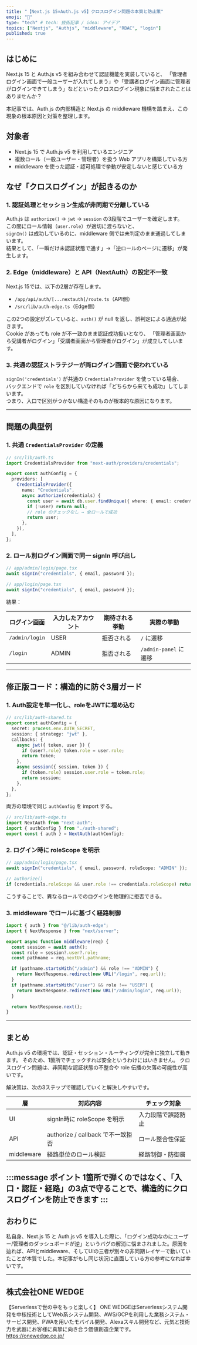 ```yaml
---
title: "【Next.js 15×Auth.js v5】クロスログイン問題の本質と防止策"
emoji: "📘"
type: "tech" # tech: 技術記事 / idea: アイデア
topics: ["Nextjs", "Authjs", "middleware", "RBAC", "login"]
published: true
---
```


## はじめに
Next.js 15 と Auth.js v5 を組み合わせて認証機能を実装していると、
「管理者ログイン画面で一般ユーザーが入れてしまう」や「受講者ログイン画面に管理者がログインできてしまう」などといったクロスログイン現象に悩まされたことはありませんか？

本記事では、Auth.js の内部構造と Next.js の middleware 機構を踏まえ、この現象の根本原因と対策を整理します。

## 対象者
- Next.js 15 で Auth.js v5 を利用しているエンジニア
- 複数ロール（一般ユーザー・管理者）を扱う Web アプリを構築している方
- middleware を使った認証・認可処理で挙動が安定しないと感じている方

## なぜ「クロスログイン」が起きるのか

### 1. 認証処理とセッション生成が非同期で分離している

Auth.js は `authorize()` → `jwt` → `session` の3段階でユーザーを確定します。  
この間にロール情報（`user.role`）が適切に渡らないと、  
`signIn()` は成功しているのに、middleware 側では未判定のまま通過してしまいます。  
結果として、「一瞬だけ未認証状態で通す」→「逆ロールのページに遷移」が発生します。

### 2. Edge（middleware）と API（NextAuth）の設定不一致

Next.js 15では、以下の2層が存在します。

- `/app/api/auth/[...nextauth]/route.ts`（API側）
- `/src/lib/auth-edge.ts`（Edge側）

この2つの設定がズレていると、`auth()` が null を返し、誤判定による通過が起きます。  
Cookie があっても role が不一致のまま認証成功扱いとなり、 
「管理者画面から受講者がログイン」「受講者画面から管理者がログイン」が成立してしいます。

### 3. 共通の認証ストラテジーが両ログイン画面で使われている

`signIn('credentials')` が共通の `CredentialsProvider` を使っている場合、  
バックエンドで `role` を区別していなければ「どちらから来ても成功」してしまいます。  
つまり、入口で区別がつかない構造そのものが根本的な原因になります。

---

## 問題の典型例

### 1. 共通 `CredentialsProvider` の定義

```ts
// src/lib/auth.ts
import CredentialsProvider from "next-auth/providers/credentials";

export const authConfig = {
  providers: [
    CredentialsProvider({
      name: "Credentials",
      async authorize(credentials) {
        const user = await db.user.findUnique({ where: { email: credentials.email } });
        if (!user) return null;
        // role のチェックなし → 全ロールで成功
        return user;
      },
    }),
  ],
};
````

### 2. ロール別ログイン画面で同一 signIn 呼び出し

```ts
// app/admin/login/page.tsx
await signIn("credentials", { email, password });

// app/login/page.tsx
await signIn("credentials", { email, password });
```

結果：

| ログイン画面         | 入力したアカウント | 期待される挙動 | 実際の挙動              |
| -------------- | --------- | ------- | ------------------ |
| `/admin/login` | USER      | 拒否される   | `/` に遷移            |
| `/login`       | ADMIN     | 拒否される   | `/admin-panel` に遷移 |

---

## 修正版コード：構造的に防ぐ3層ガード

### 1. Auth設定を単一化し、roleをJWTに埋め込む

```ts
// src/lib/auth-shared.ts
export const authConfig = {
  secret: process.env.AUTH_SECRET,
  session: { strategy: "jwt" },
  callbacks: {
    async jwt({ token, user }) {
      if (user?.role) token.role = user.role;
      return token;
    },
    async session({ session, token }) {
      if (token.role) session.user.role = token.role;
      return session;
    },
  },
};
```

両方の環境で同じ `authConfig` を import する。

```ts
// src/lib/auth-edge.ts
import NextAuth from "next-auth";
import { authConfig } from "./auth-shared";
export const { auth } = NextAuth(authConfig);
```

### 2. ログイン時に roleScope を明示

```ts
// app/admin/login/page.tsx
await signIn("credentials", { email, password, roleScope: "ADMIN" });

// authorize()
if (credentials.roleScope && user.role !== credentials.roleScope) return null;
```

こうすることで、異なるロールでのログインを物理的に拒否できる。

### 3. middleware でロールに基づく経路制御

```ts
import { auth } from "@/lib/auth-edge";
import { NextResponse } from "next/server";

export async function middleware(req) {
  const session = await auth();
  const role = session?.user?.role;
  const pathname = req.nextUrl.pathname;

  if (pathname.startsWith("/admin") && role !== "ADMIN") {
    return NextResponse.redirect(new URL("/login", req.url));
  }
  if (pathname.startsWith("/user") && role !== "USER") {
    return NextResponse.redirect(new URL("/admin/login", req.url));
  }

  return NextResponse.next();
}
```

---

## まとめ

Auth.js v5 の環境では、認証・セッション・ルーティングが完全に独立して動きます。
そのため、1箇所でチェックすれば安全というわけにはいきません。
クロスログイン問題は、非同期な認証状態の不整合や role 伝播の欠落の可能性が高いです。

解決策は、次の3ステップで確認していくと解決しやすいです。

| 層          | 対応内容                        | チェック対象    |
| ---------- | --------------------------- | --------- |
| UI         | signIn時に roleScope を明示      | 入力段階で誤認防止 |
| API        | authorize / callback で不一致拒否 | ロール整合性保証  |
| middleware | 経路単位のロール検証                  | 経路制御・防御層  |

:::message
**ポイント**
1箇所で弾くのではなく、「入口・認証・経路」の3点で守ることで、構造的にクロスログインを防止できます
:::
---

## おわりに

私自身、Next.js 15 と Auth.js v5 を導入した際に、「ログイン成功なのにユーザー/管理者のダッシュボードが逆」というバグの解消に悩まされました。原因を辿れば、APIとmiddleware、そしてUIの三者が別々の非同期レイヤーで動いていたことが本質でした。本記事がもし同じ状況に直面している方の参考になれば幸いです。

---

## 株式会社ONE WEDGE
【Serverlessで世の中をもっと楽しく】
ONE WEDGEはServerlessシステム開発を中核技術としてWeb系システム開発、AWS/GCPを利用した業務システム・サービス開発、PWAを用いたモバイル開発、Alexaスキル開発など、元気と技術力を武器にお客様に真摯に向き合う価値創造企業です。
https://onewedge.co.jp/
